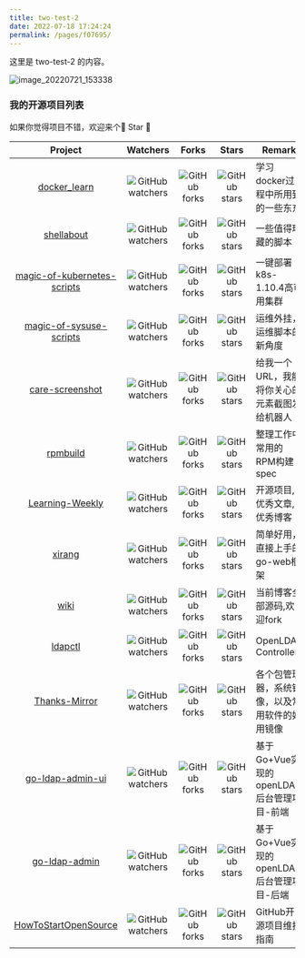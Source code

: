 ```yaml
---
title: two-test-2
date: 2022-07-18 17:24:24
permalink: /pages/f07695/
---
```


这里是 two-test-2 的内容。

![image_20220721_153338](https://cdn.staticaly.com/gh/julien0220/tu/main/img/image_20220721_153338.png)

### 我的开源项目列表

如果你觉得项目不错，欢迎来个🤩 Star 🤩

|                                         Project                                          |                                                      Watchers                                                      |                                                    Forks                                                     |                                                    Stars                                                     | Remark                                         |
| :--------------------------------------------------------------------------------------: | :----------------------------------------------------------------------------------------------------------------: | :----------------------------------------------------------------------------------------------------------: | :----------------------------------------------------------------------------------------------------------: | ---------------------------------------------- |
|                [docker_learn](https://github.com/julien0220/docker_learn)                |        ![GitHub watchers](https://img.shields.io/github/watchers/julien0220/docker_learn.svg?style=social)         |        ![GitHub forks](https://img.shields.io/github/forks/julien0220/docker_learn.svg?style=social)         |        ![GitHub stars](https://img.shields.io/github/stars/julien0220/docker_learn.svg?style=social)         | 学习docker过程中所用到的一些东东               |
|                  [shellabout](https://github.com/julien0220/shellabout)                  |         ![GitHub watchers](https://img.shields.io/github/watchers/julien0220/shellabout.svg?style=social)          |         ![GitHub forks](https://img.shields.io/github/forks/julien0220/shellabout.svg?style=social)          |         ![GitHub stars](https://img.shields.io/github/stars/julien0220/shellabout.svg?style=social)          | 一些值得珍藏的脚本                             |
| [magic-of-kubernetes-scripts](https://github.com/julien0220/magic-of-kubernetes-scripts) | ![GitHub watchers](https://img.shields.io/github/watchers/julien0220/magic-of-kubernetes-scripts.svg?style=social) | ![GitHub forks](https://img.shields.io/github/forks/julien0220/magic-of-kubernetes-scripts.svg?style=social) | ![GitHub stars](https://img.shields.io/github/stars/julien0220/magic-of-kubernetes-scripts.svg?style=social) | 一键部署k8s-1.10.4高可用集群                   |
|     [magic-of-sysuse-scripts](https://github.com/julien0220/magic-of-sysuse-scripts)     |   ![GitHub watchers](https://img.shields.io/github/watchers/julien0220/magic-of-sysuse-scripts.svg?style=social)   |   ![GitHub forks](https://img.shields.io/github/forks/julien0220/magic-of-sysuse-scripts.svg?style=social)   |   ![GitHub stars](https://img.shields.io/github/stars/julien0220/magic-of-sysuse-scripts.svg?style=social)   | 运维外挂，运维脚本的新角度                     |
|            [ care-screenshot](https://github.com/julien0220/care-screenshot)             |       ![GitHub watchers](https://img.shields.io/github/watchers/julien0220/care-screenshot.svg?style=social)       |       ![GitHub forks](https://img.shields.io/github/forks/julien0220/care-screenshot.svg?style=social)       |       ![GitHub stars](https://img.shields.io/github/stars/julien0220/care-screenshot.svg?style=social)       | 给我一个URL，我能将你关心的元素截图发给机器人  |
|                    [rpmbuild](https://github.com/julien0220/rpmbuild)                    |          ![GitHub watchers](https://img.shields.io/github/watchers/julien0220/rpmbuild.svg?style=social)           |          ![GitHub forks](https://img.shields.io/github/forks/julien0220/rpmbuild.svg?style=social)           |          ![GitHub stars](https://img.shields.io/github/stars/julien0220/rpmbuild.svg?style=social)           | 整理工作中常用的RPM构建spec                    |
|            [Learning-Weekly](https://julien0220.github.io/Learning-Weekly/#/)            |       ![GitHub watchers](https://img.shields.io/github/watchers/julien0220/Learning-Weekly.svg?style=social)       |       ![GitHub forks](https://img.shields.io/github/forks/julien0220/Learning-Weekly.svg?style=social)       |       ![GitHub stars](https://img.shields.io/github/stars/julien0220/Learning-Weekly.svg?style=social)       | 开源项目,优秀文章,优秀博客                     |
|                      [xirang](https://github.com/julien0220/xirang)                      |           ![GitHub watchers](https://img.shields.io/github/watchers/julien0220/xirang.svg?style=social)            |           ![GitHub forks](https://img.shields.io/github/forks/julien0220/xirang.svg?style=social)            |           ![GitHub stars](https://img.shields.io/github/stars/julien0220/xirang.svg?style=social)            | 简单好用，直接上手的go-web框架                 |
|                [wiki](https://github.com/julien0220/julien0220.github.io)                |    ![GitHub watchers](https://img.shields.io/github/watchers/julien0220/julien0220.github.io.svg?style=social)     |    ![GitHub forks](https://img.shields.io/github/forks/julien0220/julien0220.github.io.svg?style=social)     |    ![GitHub stars](https://img.shields.io/github/stars/julien0220/julien0220.github.io.svg?style=social)     | 当前博客全部源码,欢迎fork                      |
|                     [ldapctl](https://github.com/julien0220/ldapctl)                     |           ![GitHub watchers](https://img.shields.io/github/watchers/julien0220/ldapctl.svg?style=social)           |           ![GitHub forks](https://img.shields.io/github/forks/julien0220/ldapctl.svg?style=social)           |           ![GitHub stars](https://img.shields.io/github/stars/julien0220/ldapctl.svg?style=social)           | OpenLDAP Controller                            |
|               [Thanks-Mirror](https://github.com/julien0220/Thanks-Mirror)               |        ![GitHub watchers](https://img.shields.io/github/watchers/julien0220/Thanks-Mirror.svg?style=social)        |        ![GitHub forks](https://img.shields.io/github/forks/julien0220/Thanks-Mirror.svg?style=social)        |        ![GitHub stars](https://img.shields.io/github/stars/julien0220/Thanks-Mirror.svg?style=social)        | 各个包管理器，系统镜像，以及常用软件的好用镜像 |
|            [go-ldap-admin-ui](https://github.com/julien0220/go-ldap-admin-ui)            |      ![GitHub watchers](https://img.shields.io/github/watchers/julien0220/go-ldap-admin-ui.svg?style=social)       |      ![GitHub forks](https://img.shields.io/github/forks/julien0220/go-ldap-admin-ui.svg?style=social)       |      ![GitHub stars](https://img.shields.io/github/stars/julien0220/go-ldap-admin-ui.svg?style=social)       | 基于Go+Vue实现的openLDAP后台管理项目-前端      |
|               [go-ldap-admin](https://github.com/julien0220/go-ldap-admin)               |        ![GitHub watchers](https://img.shields.io/github/watchers/julien0220/go-ldap-admin.svg?style=social)        |        ![GitHub forks](https://img.shields.io/github/forks/julien0220/go-ldap-admin.svg?style=social)        |        ![GitHub stars](https://img.shields.io/github/stars/julien0220/go-ldap-admin.svg?style=social)        | 基于Go+Vue实现的openLDAP后台管理项目-后端      |
|        [HowToStartOpenSource](https://github.com/julien0220/HowToStartOpenSource)        |    ![GitHub watchers](https://img.shields.io/github/watchers/julien0220/HowToStartOpenSource.svg?style=social)     |    ![GitHub forks](https://img.shields.io/github/forks/julien0220/HowToStartOpenSource.svg?style=social)     |    ![GitHub stars](https://img.shields.io/github/stars/julien0220/HowToStartOpenSource.svg?style=social)     | GitHub开源项目维护指南                         |